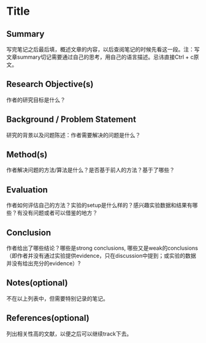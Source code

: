 # Title
## Summary
写完笔记之后最后填，概述文章的内容，以后查阅笔记的时候先看这一段。注：写文章summary切记需要通过自己的思考，用自己的语言描述。忌讳直接Ctrl + c原文。

## Research Objective(s)
作者的研究目标是什么？

## Background / Problem Statement
研究的背景以及问题陈述：作者需要解决的问题是什么？

## Method(s)
作者解决问题的方法/算法是什么？是否基于前人的方法？基于了哪些？

## Evaluation
作者如何评估自己的方法？实验的setup是什么样的？感兴趣实验数据和结果有哪些？有没有问题或者可以借鉴的地方？

## Conclusion
作者给出了哪些结论？哪些是strong conclusions, 哪些又是weak的conclusions（即作者并没有通过实验提供evidence，只在discussion中提到；或实验的数据并没有给出充分的evidence）?

## Notes(optional) 
不在以上列表中，但需要特别记录的笔记。

## References(optional) 
列出相关性高的文献，以便之后可以继续track下去。
